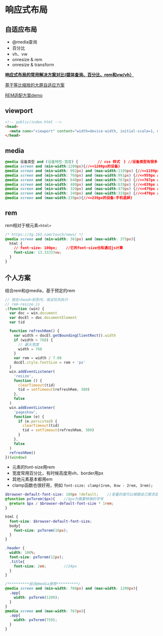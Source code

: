 # 响应式布局

## 自适应布局

- @media查询
- 百分比
- vh、vw
- onresize & rem
- onresize & transform

**[响应式布局的常用解决方案对比(媒体查询、百分比、rem和vw/vh）](https://github.com/forthealllight/blog/issues/13)**

[基于等比缩放的大屏自适应方案](https://juejin.cn/post/6966103143402700837)

[REM适配方案demo](https://juejin.cn/post/6994716514980986910)

## viewport

```html
<!-- public/index.html -->
<head>
  <meta name="viewport" content="width=device-width, initial-scale=1, maximum-scale=1, user-scalable=no">
</head>
```

## media

```css
@media 设备类型 and (设备特性-宽度) {    　　　// css 样式　} //设备类型有很多 这是screen是显示器的意思
@media screen and (min-width:1200px){//>=1200px的设备} 
@media screen and (min-width: 992px) and (max-width:1199px) {//<=1199px and >=960px的设备:PC端;}
@media screen and (min-width: 768px) and (max-width:991px) {//<=959px and >=768px的设备：PC端;}
@media screen and (min-width: 640px) and (max-width:767px) {//<=767px and >=640px的设备：平板端或者手机横屏;}
@media screen and (min-width: 480px) and (max-width:639px) {//<=639px and >=480px的设备：手机横屏;}
@media screen and (min-width: 320px) and (max-width:479px) {//<=479px and >=320px的设备：手机竖屏;}
@media screen and (min-width: 240px) and (max-width:319px) {//<=479px and >=320px的设备：手机竖屏;}
@media screen and (max-width:239px){//<=239px的设备:手机竖屏}
```

## rem

rem相对于根元素`<html>`

```css
/* https://3g.163.com/touch/news/ */
@media screen and (min-width: 361px) and (max-width: 375px){
  html {
    // font-size: 100px;    //它的font-size也有通过js计算    
    font-size: 13.33333vw;
  }
}
```

## 个人方案

结合rem和@media，基于预定的rem

```js
// 放在<head>标签内，保证优先执行
// rem-resize.js
;(function (win) {
  var doc = win.document
  var docEl = doc.documentElement
  var tid

  function refreshRem() {
    var width = docEl.getBoundingClientRect().width
    if (width > 768) {
      // 最大宽度
      width = 768
    }
    var rem = width / 7.68
    docEl.style.fontSize = rem + 'px'
  }
  win.addEventListener(
    'resize',
    function () {
      clearTimeout(tid)
      tid = setTimeout(refreshRem, 300)
    },
    false
  )
  win.addEventListener(
    'pageshow',
    function (e) {
      if (e.persisted) {
        clearTimeout(tid)
        tid = setTimeout(refreshRem, 300)
      }
    },
    false
  )
  refreshRem()
})(window)
```

- 元素的font-size用rem
- 宽度常用百分比，有时候高度用vh、border用px
- 其他元素基本都用em
- clamp函数也很好用，例如 `font-size: clamp(1rem, 8vw - 2rem, 3rem);`

```scss
$browser-default-font-size: 100px !default;    //变量的值可以根据自己需求定义，浏览器默认是16px，最小是12px
@function pxTorem($px){    //$px为需要转换的字号
  @return $px / $browser-default-font-size * 1rem;
}

html {
  font-size: $browser-default-font-size;
  body{
    font-size: pxTorem(16px);
  }
}

.header {
  width: 100%;
  font-size: pxTorem(12px);
  .title{
    font-size: 2em;        //24px
  }
}

/**********结合@media使用**********/
@media screen and (min-width: 768px) and (max-width: 1200px){
  .app{
    width: pxTorem(1200);
  }
}
@media screen and (max-width: 767px){
  .app{
    width: pxTorem(750);
  }
}
```
